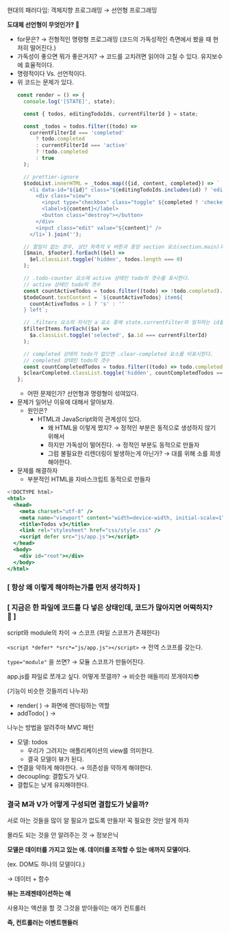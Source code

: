 현대의 패러다임: 객체지향 프로그래밍 → 선언형 프로그래밍

**도대체 선언형이 무엇인가? 🤔**

- for문은? → 전형적인 명령형 프로그래밍 (코드의 가독성적인 측면에서 봤을 때 현저히 떨어진다.)
- 가독성이 좋으면 뭐가 좋은거지? → 코드를 고치려면 읽어야 고칠 수 있다. 유지보수에 효율적이다.
- 명령적이다 Vs. 선언적이다.
- 위 코드는 문제가 있다.
  ```jsx
  const render = () => {
    console.log('[STATE]', state);

    const { todos, editingTodoIds, currentFilterId } = state;

    const _todos = todos.filter((todo) =>
      currentFilterId === 'completed'
        ? todo.completed
        : currentFilterId === 'active'
        ? !todo.completed
        : true
    );

    // prettier-ignore
    $todoList.innerHTML = _todos.map(({id, content, completed}) => `
      <li data-id="${id}" class="${editingTodoIds.includes(id) ? 'editing' : ''}">
        <div class="view">
          <input type="checkbox" class="toggle" ${completed ? 'checked' : ''}/>
          <label>${content}</label>
          <button class="destroy"></button>
        </div>
        <input class="edit" value="${content}" />
      </li>`).join('');

    // 할일이 없는 경우, 상단 좌측의 V 버튼과 중앙 section 요소(section.main)과 하단 footer 요소(footer.footer)를 비표시한다.
    [$main, $footer].forEach(($el) =>
      $el.classList.toggle('hidden', todos.length === 0)
    );

    // .todo-counter 요소에 active 상태인 todo의 갯수를 표시한다.
    // active 상태인 todo의 갯수
    const countActiveTodos = todos.filter((todo) => !todo.completed).length;
    $todoCount.textContent = `${countActiveTodos} item${
      countActiveTodos > 1 ? 's' : ''
    } left`;

    // .filters 요소의 자식인 a 요소 중에 state.currentFilter와 일치하는 id를 갖는 a 요소에 'selected' 클래스를 추가한다.
    $filterItems.forEach(($a) =>
      $a.classList.toggle('selected', $a.id === currentFilterId)
    );

    // completed 상태의 todo가 없으면 .clear-completed 요소를 비표시한다.
    // completed 상태인 todo의 갯수
    const countCompletedTodos = todos.filter((todo) => todo.completed).length;
    $clearCompleted.classList.toggle('hidden', countCompletedTodos === 0);
  };
  ```
  - 어떤 문제인가? 선언형과 명령형이 섞여있다.
- 문제가 일어난 이유에 대해서 알아보자.
  - 원인은?
    - HTML과 JavaScript와의 관계성이 있다.
      - 왜 HTML을 이렇게 짰지? → 정적인 부분은 동적으로 생성하지 않기 위해서
      - 하지만 가독성이 떨어진다. → 정적인 부분도 동적으로 만들자
      - 그럼 불필요한 리렌더링이 발생하는게 아닌가? → 대를 위해 소를 희생해야한다.
- 문제를 해결하자
  - 부분적인 HTML을 자바스크립트 동적으로 만들자

```jsx
<!DOCTYPE html>
<html>
  <head>
    <meta charset="utf-8" />
    <meta name="viewport" content="width=device-width, initial-scale=1" />
    <title>Todos v3</title>
    <link rel="stylesheet" href="css/style.css" />
    <script defer src="js/app.js"></script>
  </head>
  <body>
    <div id="root"></div>
  </body>
</html>
```

### **[ 항상 왜 이렇게 해야하는가를 먼저 생각하자 ]**

### [ 지금은 한 파일에 코드를 다 넣은 상태인데, 코드가 많아지면 어떡하지? 🤔 ]

script와 module의 차이 → 스코프 (파일 스코프가 존재한다)

`<script *defer* *src*="js/app.js"></script>` → 전역 스코프를 갖는다.

`type="module"` 을 쓰면? → 모듈 스코프가 만들어진다.

app.js를 파일로 쪼개고 싶다. 어떻게 쪼갤까? → 비슷한 애들끼리 쪼개야지😎

(기능이 비슷한 것들끼리 나누자)

- render( ) → 화면에 렌더링하는 역할
- addTodo( ) →

나누는 방법을 알려주마 MVC 패턴

- 모델: todos
  - 우리가 그려지는 애플리케이션의 view를 의미한다.
  - 결국 모델이 뷰가 된다.
- 연결을 약하게 해야한다. → 의존성을 약하게 해야한다.
- decoupling: 결합도가 낮다.
- 결합도는 낮게 유지해야한다.

### 결국 M과 V가 어떻게 구성되면 결합도가 낮을까?

서로 아는 것들을 많이 알 필요가 없도록 만들자! 꼭 필요한 것만 알게 하자

몰라도 되는 것을 안 알려주는 것 → 정보은닉

**모델은 데이터를 가지고 있는 애. 데이터를 조작할 수 있는 애까지 모델이다.**

(ex. DOM도 하나의 모델이다.)

→ 데이터 + 함수

**뷰는 프레젠테이션하는 애**

사용자는 액션을 할 것 그것을 받아들이는 애가 컨트롤러

**즉, 컨트롤러는 이벤트핸들러**
